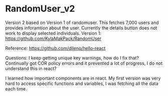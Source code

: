 # RandomUser_v2

Version 2 based on Version 1 of randomuser. This fetches 7,000 users and provides inforamtion about the user. Currently the details button does not work to display selected individuals.
Version 1: https://github.com/KylaMakPack/RandomUser

Reference: https://github.com/dileno/hello-react

Questions: 
I keep getting unique key warnings, how do I fix that? 
Continually got COR policy errors and it prevented a lot of progress, I do not understand this in react?

I learned how important components are in react. My first version was very hard to access specific functions and variables, I was fetching all the data each time.
          
